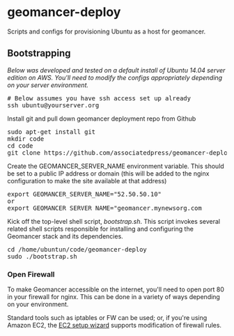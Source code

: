 # geomancer-deploy
Scripts and configs for provisioning Ubuntu as a host for geomancer.

## Bootstrapping

_Below was developed and tested on a default install of Ubuntu 14.04 server edition on AWS.
You'll need to modify the configs appropriately depending on your server environment._

<pre>
# Below assumes you have ssh access set up already
ssh ubuntu@yourserver.org
</pre>


Install git and pull down geomancer deployment repo from Github
<pre>
sudo apt-get install git
mkdir code
cd code
git clone https://github.com/associatedpress/geomancer-deploy.git
</pre>

Create the GEOMANCER_SERVER_NAME environment variable. This should be set to a public IP address or domain
 (this will be added to the nginx configuration to make the site available at that address)
<pre>
export GEOMANCER_SERVER_NAME="52.50.50.10"
or
export GEOMANCER_SERVER_NAME="geomancer.mynewsorg.com
</pre>


Kick off the top-level shell script, _bootstrap.sh_. This script invokes
several related shell scripts responsible for installing and configuring 
the Geomancer stack and its dependencies.
<pre>
cd /home/ubuntun/code/geomancer-deploy
sudo ./bootstrap.sh
</pre>


### Open Firewall

To make Geomancer accessible on the internet, you'll need to open port 80 in your firewall for nginx.
This can be done in a variety of ways depending on your environment. 

Standard tools such as iptables or FW can be used; or, if you're using
Amazon EC2, the [EC2 setup wizard][aws-ec2-setup] supports modification
of firewall rules.

[aws-ec2-setup]: http://docs.aws.amazon.com/AWSEC2/latest/UserGuide/get-set-up-for-amazon-ec2.html#create-a-base-security-group
